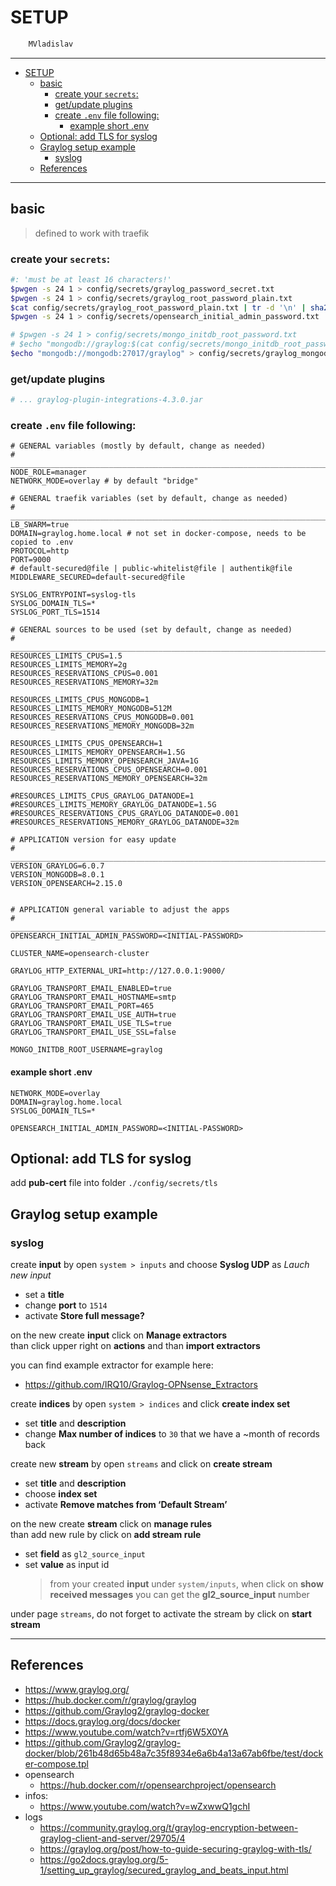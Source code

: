 # SETUP

```sh
    MVladislav
```

---

- [SETUP](#setup)
  - [basic](#basic)
    - [create your `secrets`:](#create-your-secrets)
    - [get/update plugins](#getupdate-plugins)
    - [create `.env` file following:](#create-env-file-following)
      - [example short .env](#example-short-env)
  - [Optional: add TLS for syslog](#optional-add-tls-for-syslog)
  - [Graylog setup example](#graylog-setup-example)
    - [syslog](#syslog)
  - [References](#references)

---

## basic

> defined to work with traefik

### create your `secrets`:

```sh
#: 'must be at least 16 characters!'
$pwgen -s 24 1 > config/secrets/graylog_password_secret.txt
$pwgen -s 24 1 > config/secrets/graylog_root_password_plain.txt
$cat config/secrets/graylog_root_password_plain.txt | tr -d '\n' | sha256sum | awk '{ print $1 }' > config/secrets/graylog_root_password_sha2.txt
$pwgen -s 24 1 > config/secrets/opensearch_initial_admin_password.txt

# $pwgen -s 24 1 > config/secrets/mongo_initdb_root_password.txt
# $echo "mongodb://graylog:$(cat config/secrets/mongo_initdb_root_password.txt)@mongodb:27017/graylog" > config/secrets/graylog_mongodb_uri.txt
$echo "mongodb://mongodb:27017/graylog" > config/secrets/graylog_mongodb_uri.txt

```

### get/update plugins

```sh
# ... graylog-plugin-integrations-4.3.0.jar
```

### create `.env` file following:

```env
# GENERAL variables (mostly by default, change as needed)
# ______________________________________________________________________________
NODE_ROLE=manager
NETWORK_MODE=overlay # by default "bridge"

# GENERAL traefik variables (set by default, change as needed)
# ______________________________________________________________________________
LB_SWARM=true
DOMAIN=graylog.home.local # not set in docker-compose, needs to be copied to .env
PROTOCOL=http
PORT=9000
# default-secured@file | public-whitelist@file | authentik@file
MIDDLEWARE_SECURED=default-secured@file

SYSLOG_ENTRYPOINT=syslog-tls
SYSLOG_DOMAIN_TLS=*
SYSLOG_PORT_TLS=1514

# GENERAL sources to be used (set by default, change as needed)
# ______________________________________________________________________________
RESOURCES_LIMITS_CPUS=1.5
RESOURCES_LIMITS_MEMORY=2g
RESOURCES_RESERVATIONS_CPUS=0.001
RESOURCES_RESERVATIONS_MEMORY=32m

RESOURCES_LIMITS_CPUS_MONGODB=1
RESOURCES_LIMITS_MEMORY_MONGODB=512M
RESOURCES_RESERVATIONS_CPUS_MONGODB=0.001
RESOURCES_RESERVATIONS_MEMORY_MONGODB=32m

RESOURCES_LIMITS_CPUS_OPENSEARCH=1
RESOURCES_LIMITS_MEMORY_OPENSEARCH=1.5G
RESOURCES_LIMITS_MEMORY_OPENSEARCH_JAVA=1G
RESOURCES_RESERVATIONS_CPUS_OPENSEARCH=0.001
RESOURCES_RESERVATIONS_MEMORY_OPENSEARCH=32m

#RESOURCES_LIMITS_CPUS_GRAYLOG_DATANODE=1
#RESOURCES_LIMITS_MEMORY_GRAYLOG_DATANODE=1.5G
#RESOURCES_RESERVATIONS_CPUS_GRAYLOG_DATANODE=0.001
#RESOURCES_RESERVATIONS_MEMORY_GRAYLOG_DATANODE=32m

# APPLICATION version for easy update
# ______________________________________________________________________________
VERSION_GRAYLOG=6.0.7
VERSION_MONGODB=8.0.1
VERSION_OPENSEARCH=2.15.0


# APPLICATION general variable to adjust the apps
# ______________________________________________________________________________
OPENSEARCH_INITIAL_ADMIN_PASSWORD=<INITIAL-PASSWORD>

CLUSTER_NAME=opensearch-cluster

GRAYLOG_HTTP_EXTERNAL_URI=http://127.0.0.1:9000/

GRAYLOG_TRANSPORT_EMAIL_ENABLED=true
GRAYLOG_TRANSPORT_EMAIL_HOSTNAME=smtp
GRAYLOG_TRANSPORT_EMAIL_PORT=465
GRAYLOG_TRANSPORT_EMAIL_USE_AUTH=true
GRAYLOG_TRANSPORT_EMAIL_USE_TLS=true
GRAYLOG_TRANSPORT_EMAIL_USE_SSL=false

MONGO_INITDB_ROOT_USERNAME=graylog
```

#### example short .env

```env
NETWORK_MODE=overlay
DOMAIN=graylog.home.local
SYSLOG_DOMAIN_TLS=*

OPENSEARCH_INITIAL_ADMIN_PASSWORD=<INITIAL-PASSWORD>
```

## Optional: add TLS for syslog

add **pub-cert** file into folder `./config/secrets/tls`

## Graylog setup example

### syslog

create **input** by open `system > inputs` and choose **Syslog UDP** as _Lauch new input_

- set a **title**
- change **port** to `1514`
- activate **Store full message?**

on the new create **input** click on **Manage extractors** \
than click upper right on **actions** and than **import extractors**

you can find example extractor for example here:

- <https://github.com/IRQ10/Graylog-OPNsense_Extractors>

create **indices** by open `system > indices` and click **create index set**

- set **title** and **description**
- change **Max number of indices** to `30` that we have a ~month of records back

create new **stream** by open `streams` and click on **create stream**

- set **title** and **description**
- choose **index set**
- activate **Remove matches from ‘Default Stream’**

on the new create **stream** click on **manage rules** \
than add new rule by click on **add stream rule**

- set **field** as `gl2_source_input`
- set **value** as input id
  > from your created **input** under `system/inputs`, when click on **show received messages** you can get the **gl2_source_input** number

under page `streams`, do not forget to activate the stream by click on **start stream**

---

## References

- <https://www.graylog.org/>
- <https://hub.docker.com/r/graylog/graylog>
- <https://github.com/Graylog2/graylog-docker>
- <https://docs.graylog.org/docs/docker>
- <https://www.youtube.com/watch?v=rtfj6W5X0YA>
- <https://github.com/Graylog2/graylog-docker/blob/261b48d65b48a7c35f8934e6a6b4a13a67ab6fbe/test/docker-compose.tpl>
- opensearch
  - <https://hub.docker.com/r/opensearchproject/opensearch>
- infos:
  - <https://www.youtube.com/watch?v=wZxwwQ1gchI>
- logs
  - <https://community.graylog.org/t/graylog-encryption-between-graylog-client-and-server/29705/4>
  - <https://graylog.org/post/how-to-guide-securing-graylog-with-tls/>
  - <https://go2docs.graylog.org/5-1/setting_up_graylog/secured_graylog_and_beats_input.html>
